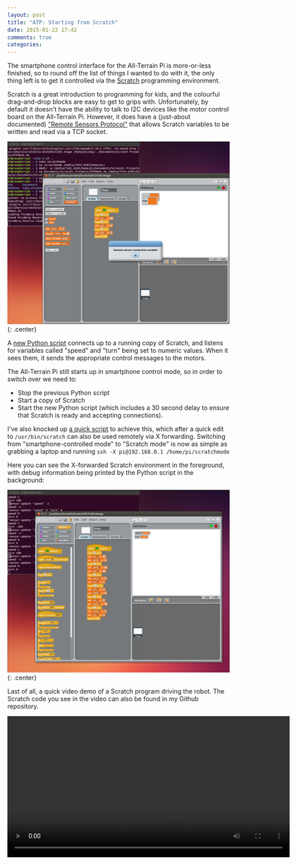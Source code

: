 ```yaml
---
layout: post
title: "ATP: Starting from Scratch"
date: 2015-01-22 17:42
comments: true
categories: 
---
```


The smartphone control interface for the All-Terrain Pi is more-or-less finished, so to round off the list of things I wanted to do with it, the only thing left is to get it controlled via the [Scratch](http://scratch.mit.edu/) programming environment.

Scratch is a great introduction to programming for kids, and the colourful drag-and-drop blocks are easy to get to grips with. Unfortunately, by default it doesn't have the ability to talk to I2C devices like the motor control board on the All-Terrain Pi. However, it does have a (just-about documented) ["Remote Sensors Protocol"](http://wiki.scratch.mit.edu/wiki/Remote_Sensors_Protocol) that allows Scratch variables to be written and read via a TCP socket.

![Scratch with the Remote Sensor interface enabled](/hardware/atp/50.png){: .center}

A [new Python script](https://github.com/ianrenton/All-Terrain-Pi/blob/master/home/pi/atp/scratchrx.py) connects up to a running copy of Scratch, and listens for variables called "speed" and "turn" being set to numeric values. When it sees them, it sends the appropriate control messages to the motors.

The All-Terrain Pi still starts up in smartphone control mode, so in order to switch over we need to:

* Stop the previous Python script
* Start a copy of Scratch
* Start the new Python script (which includes a 30 second delay to ensure that Scratch is ready and accepting connections).

I've also knocked up [a quick script](https://github.com/ianrenton/All-Terrain-Pi/blob/master/home/pi/scratchmode) to achieve this, which after a quick edit to `/usr/bin/scratch` can also be used remotely via X forwarding. Switching from "smartphone-controlled mode" to "Scratch mode" is now as simple as grabbing a laptop and running `ssh -X pi@192.168.0.1 /home/pi/scratchmode`

Here you can see the X-forwarded Scratch environment in the foreground, with debug information being printed by the Python script in the background:

![Controlling the All-Terrain Pi from Scratch](/hardware/atp/51.png){: .center}

Last of all, a quick video demo of a Scratch program driving the robot. The Scratch code you see in the video can also be found in my Github repository.

<center><video width="640" controls><source src="https://video.ianrenton.com/atp/scratch.mp4" type="video/mp4"></video></center>
